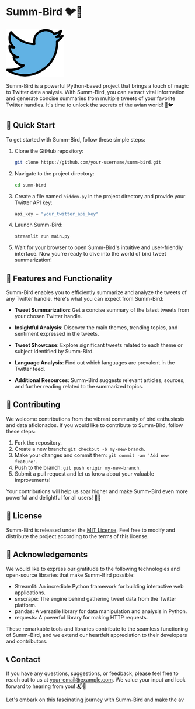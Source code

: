 # Summ-Bird 🐦📜

![Summ-Bird Logo](img.png)

Summ-Bird is a powerful Python-based project that brings a touch of magic to Twitter data analysis. With Summ-Bird, you can extract vital information and generate concise summaries from multiple tweets of your favorite Twitter handles. It's time to unlock the secrets of the avian world! 🌟🐦

## 🚀 Quick Start

To get started with Summ-Bird, follow these simple steps:

1. Clone the GitHub repository:

   ```bash
   git clone https://github.com/your-username/summ-bird.git
   ```

2. Navigate to the project directory:

   ```bash
   cd summ-bird
   ```

3. Create a file named `hidden.py` in the project directory and provide your Twitter API key:

   ```python
   api_key = "your_twitter_api_key"
   ```

4. Launch Summ-Bird:

   ```bash
   streamlit run main.py
   ```

5. Wait for your browser to open Summ-Bird's intuitive and user-friendly interface. Now you're ready to dive into the world of bird tweet summarization!

## 🦜 Features and Functionality

Summ-Bird enables you to efficiently summarize and analyze the tweets of any Twitter handle. Here's what you can expect from Summ-Bird:

- **Tweet Summarization**: Get a concise summary of the latest tweets from your chosen Twitter handle.

- **Insightful Analysis**: Discover the main themes, trending topics, and sentiment expressed in the tweets.

- **Tweet Showcase**: Explore significant tweets related to each theme or subject identified by Summ-Bird.

- **Language Analysis**: Find out which languages are prevalent in the Twitter feed.

- **Additional Resources**: Summ-Bird suggests relevant articles, sources, and further reading related to the summarized topics.

## 🤝 Contributing

We welcome contributions from the vibrant community of bird enthusiasts and data aficionados. If you would like to contribute to Summ-Bird, follow these steps:

1. Fork the repository.
2. Create a new branch: `git checkout -b my-new-branch`.
3. Make your changes and commit them: `git commit -am 'Add new feature'`.
4. Push to the branch: `git push origin my-new-branch`.
5. Submit a pull request and let us know about your valuable improvements!

Your contributions will help us soar higher and make Summ-Bird even more powerful and delightful for all users! 🚀🙌

## 📃 License

Summ-Bird is released under the [MIT License](https://opensource.org/licenses/MIT). Feel free to modify and distribute the project according to the terms of this license.

## 🙏 Acknowledgements

We would like to express our gratitude to the following technologies and open-source libraries that make Summ-Bird possible:

- Streamlit: An incredible Python framework for building interactive web applications.
- snscrape: The engine behind gathering tweet data from the Twitter platform.
- pandas: A versatile library for data manipulation and analysis in Python.
- requests: A powerful library for making HTTP requests.

These remarkable tools and libraries contribute to the seamless functioning of Summ-Bird, and we extend our heartfelt appreciation to their developers and contributors.

## 📞 Contact

If you have any questions, suggestions, or feedback, please feel free to reach out to us at [your-email@example.com](mailto:ojasfarm31@gmail.com). We value your input and look forward to hearing from you! 📬🦜

Let's embark on this fascinating journey with Summ-Bird and make the av
